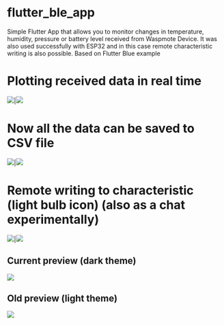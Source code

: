 # flutter_ble_app

Simple Flutter App that allows you to monitor changes in temperature, humidity, pressure or battery level received from Waspmote Device. It was also used successfully with ESP32 and in this case remote characteristic writing is also possible. Based on Flutter Blue example
# Plotting received data in real time
![](preview/devices.png)|![](preview/chart.png)
# Now all the data can be saved to CSV file 
![](preview/raw_message.png)|![](preview/saved_data.png)
# Remote writing to characteristic (light bulb icon) (also as a chat experimentally)
![](preview/send_data.png)|![](preview/chat.png)

## Current preview (dark theme)

![](preview/Current_preview.gif)

## Old preview (light theme)

![](preview/preview.gif)

